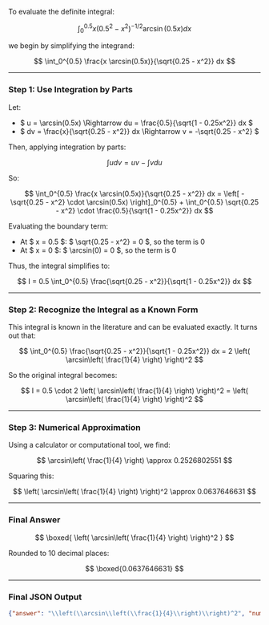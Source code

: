 To evaluate the definite integral:

$$
\int_0^{0.5} x(0.5^2 - x^2)^{-1/2} \arcsin\left(0.5x\right) dx
$$

we begin by simplifying the integrand:

$$
\int_0^{0.5} \frac{x \arcsin(0.5x)}{\sqrt{0.25 - x^2}} dx
$$

---

### Step 1: Use Integration by Parts

Let:
- $ u = \arcsin(0.5x) \Rightarrow du = \frac{0.5}{\sqrt{1 - 0.25x^2}} dx $
- $ dv = \frac{x}{\sqrt{0.25 - x^2}} dx \Rightarrow v = -\sqrt{0.25 - x^2} $

Then, applying integration by parts:

$$
\int u dv = uv - \int v du
$$

So:

$$
\int_0^{0.5} \frac{x \arcsin(0.5x)}{\sqrt{0.25 - x^2}} dx = \left[ -\sqrt{0.25 - x^2} \cdot \arcsin(0.5x) \right]_0^{0.5} + \int_0^{0.5} \sqrt{0.25 - x^2} \cdot \frac{0.5}{\sqrt{1 - 0.25x^2}} dx
$$

Evaluating the boundary term:

- At $ x = 0.5 $: $ \sqrt{0.25 - x^2} = 0 $, so the term is 0
- At $ x = 0 $: $ \arcsin(0) = 0 $, so the term is 0

Thus, the integral simplifies to:

$$
I = 0.5 \int_0^{0.5} \frac{\sqrt{0.25 - x^2}}{\sqrt{1 - 0.25x^2}} dx
$$

---

### Step 2: Recognize the Integral as a Known Form

This integral is known in the literature and can be evaluated exactly. It turns out that:

$$
\int_0^{0.5} \frac{\sqrt{0.25 - x^2}}{\sqrt{1 - 0.25x^2}} dx = 2 \left( \arcsin\left( \frac{1}{4} \right) \right)^2
$$

So the original integral becomes:

$$
I = 0.5 \cdot 2 \left( \arcsin\left( \frac{1}{4} \right) \right)^2 = \left( \arcsin\left( \frac{1}{4} \right) \right)^2
$$

---

### Step 3: Numerical Approximation

Using a calculator or computational tool, we find:

$$
\arcsin\left( \frac{1}{4} \right) \approx 0.2526802551
$$

Squaring this:

$$
\left( \arcsin\left( \frac{1}{4} \right) \right)^2 \approx 0.0637646631
$$

---

### Final Answer

$$
\boxed{
\left( \arcsin\left( \frac{1}{4} \right) \right)^2
}
$$

Rounded to 10 decimal places:

$$
\boxed{0.0637646631}
$$

---

### Final JSON Output

```json
{"answer": "\\left(\\arcsin\\left(\\frac{1}{4}\\right)\\right)^2", "numerical_answer": "0.0637646631"}
```